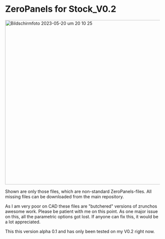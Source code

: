# ZeroPanels for Stock_V0.2

<img width="535" alt="Bildschirm­foto 2023-05-20 um 20 10 25" src="https://github.com/adooze/ZeroPanels_for_Stock_V0.2/assets/113441906/b2eba70b-e4e2-4c6c-91c5-77222c1a6efa">



Shown are only those files, which are non-standard ZeroPanels-files. All missing files can be downloaded from the main repository.

As I am very poor on CAD these files are "butchered" versions of zrunchos awesome work. Please be patient with me on this point. As one major issue on this, all the parametric options got lost. If anyone can fix this, it would be a lot appreciated.

This this version alpha 0.1 and has only been tested on my V0.2 right now.
